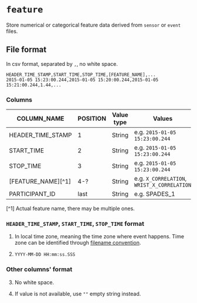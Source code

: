 # `feature`
Store numerical or categorical feature data derived from `sensor` or `event` files.

## File format
In csv format, separated by `,`, no white space.

```
HEADER_TIME_STAMP,START_TIME,STOP_TIME,[FEATURE_NAME],...
2015-01-05 15:23:00.244,2015-01-05 15:20:00.244,2015-01-05 15:21:00.244,1.44,...
```
### Columns

| COLUMN_NAME | POSITION | Value type | Values | Required |
| --- | --- | --- | --- | --- |
| HEADER_TIME_STAMP | 1 | String | e.g. `2015-01-05 15:23:00.244` | Yes |
| START_TIME | 2| String | e.g. `2015-01-05 15:23:00.244` | Yes |
| STOP_TIME | 3 | String | e.g. `2015-01-05 15:23:00.244` | Yes |
| [FEATURE_NAME][^1] | 4-? | String | e.g. `X_CORRELATION`, `WRIST_X_CORRELATION` | Yes |
| PARTICIPANT_ID | last | String | e.g. SPADES_1 | No |

[^1] Actual feature name, there may be multiple ones.

### `HEADER_TIME_STAMP`, `START_TIME`, `STOP_TIME` format



1. In local time zone, meaning the time zone where event happens. Time zone can be identified through [filename convention](#).



2. `YYYY-MM-DD HH:mm:ss.SSS`



### Other columns' format



3. No white space.

4. If value is not available, use `""` empty string instead.
